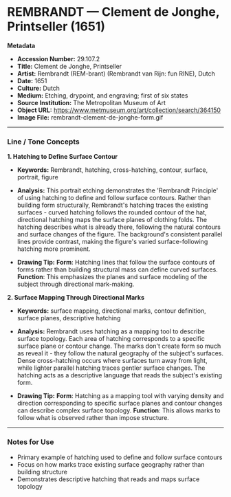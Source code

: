# REMBRANDT — Clement de Jonghe, Printseller (1651)

**Metadata**  
- **Accession Number:** 29.107.2  
- **Title:** Clement de Jonghe, Printseller  
- **Artist:** Rembrandt (REM-brant) (Rembrandt van Rijn: fun RINE), Dutch  
- **Date:** 1651  
- **Culture:** Dutch  
- **Medium:** Etching, drypoint, and engraving; first of six states  
- **Source Institution:** The Metropolitan Museum of Art  
- **Object URL:** https://www.metmuseum.org/art/collection/search/364150  
- **Image File:** rembrandt-clement-de-jonghe-form.gif  

---

### Line / Tone Concepts

**1. Hatching to Define Surface Contour**  
- **Keywords:** Rembrandt, hatching, cross-hatching, contour, surface, portrait, figure  

- **Analysis:** This portrait etching demonstrates the 'Rembrandt Principle' of using hatching to define and follow surface contours. Rather than building form structurally, Rembrandt's hatching traces the existing surfaces - curved hatching follows the rounded contour of the hat, directional hatching maps the surface planes of clothing folds. The hatching describes what is already there, following the natural contours and surface changes of the figure. The background's consistent parallel lines provide contrast, making the figure's varied surface-following hatching more prominent.  

- **Drawing Tip:**
**Form**: Hatching lines that follow the surface contours of forms rather than building structural mass can define curved surfaces.
**Function**: This emphasizes the planes and surface modeling of the subject through directional mark-making.  

**2. Surface Mapping Through Directional Marks**  
- **Keywords:** surface mapping, directional marks, contour definition, surface planes, descriptive hatching  

- **Analysis:** Rembrandt uses hatching as a mapping tool to describe surface topology. Each area of hatching corresponds to a specific surface plane or contour change. The marks don't create form so much as reveal it - they follow the natural geography of the subject's surfaces. Dense cross-hatching occurs where surfaces turn away from light, while lighter parallel hatching traces gentler surface changes. The hatching acts as a descriptive language that reads the subject's existing form.  

- **Drawing Tip:**
**Form**: Hatching as a mapping tool with varying density and direction corresponding to specific surface planes and contour changes can describe complex surface topology.
**Function**: This allows marks to follow what is observed rather than impose structure.  

---

### Notes for Use
- Primary example of hatching used to define and follow surface contours
- Focus on how marks trace existing surface geography rather than building structure
- Demonstrates descriptive hatching that reads and maps surface topology
